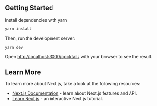## Getting Started

Install dependencies with yarn

```bash
yarn install
```

Then, run the development server:

```bash
yarn dev
```

Open [http://localhost:3000/cocktails](http://localhost:3000/cocktails) with your browser to see the result.

## Learn More

To learn more about Next.js, take a look at the following resources:

- [Next.js Documentation](https://nextjs.org/docs) - learn about Next.js features and API.
- [Learn Next.js](https://nextjs.org/learn) - an interactive Next.js tutorial.
